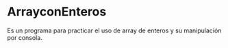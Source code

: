 # ArrayconEnteros

Es un programa para practicar el uso de array de enteros y su manipulación por consola.
